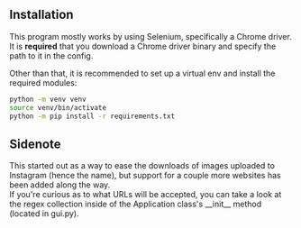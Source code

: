 ## Installation

This program mostly works by using Selenium, specifically a Chrome driver.  
It is **required** that you download a Chrome driver binary and specify the path to it in the config.

Other than that, it is recommended to set up a virtual env and install the required modules:  
```bash
python -m venv venv
source venv/bin/activate  
python -m pip install -r requirements.txt  
```

## Sidenote
This started out as a way to ease the downloads of images uploaded to Instagram (hence the name),
but support for a couple more websites has been added along the way.  
If you're curious as to what URLs will be accepted, you can take a look at the regex collection inside of the
Application class's \_\_init\_\_ method (located in gui.py).
